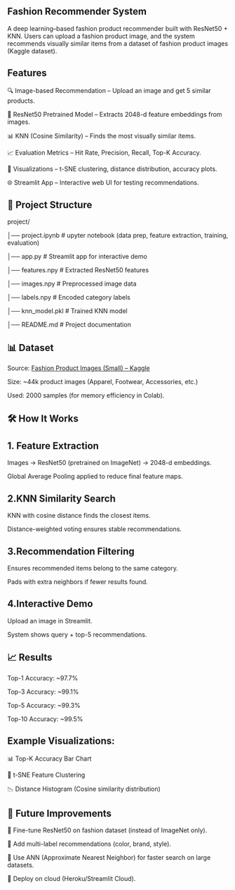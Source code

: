 ##   Fashion Recommender System

A deep learning–based fashion product recommender built with ResNet50 + KNN.
Users can upload a fashion product image, and the system recommends visually similar items from a dataset of fashion product images (Kaggle dataset).

## Features

🔍 Image-based Recommendation – Upload an image and get 5 similar products.

🧠 ResNet50 Pretrained Model – Extracts 2048-d feature embeddings from images.

📊 KNN (Cosine Similarity) – Finds the most visually similar items.

📈 Evaluation Metrics – Hit Rate, Precision, Recall, Top-K Accuracy.

🎨 Visualizations – t-SNE clustering, distance distribution, accuracy plots.

🌐 Streamlit App – Interactive web UI for testing recommendations.


## 📂 Project Structure


project/

│── project.ipynb # upyter notebook (data prep, feature extraction, training, evaluation)

│── app.py # Streamlit app for interactive demo

│── features.npy # Extracted ResNet50 features

│── images.npy # Preprocessed image data

│── labels.npy # Encoded category labels

│── knn_model.pkl # Trained KNN model

│── README.md # Project documentation

## 📊 Dataset

Source: [Fashion Product Images (Small) – Kaggle](https://www.kaggle.com/datasets/paramaggarwal/fashion-product-images-small)


Size: ~44k product images (Apparel, Footwear, Accessories, etc.)

Used: 2000 samples (for memory efficiency in Colab).

## 🛠️ How It Works

## 1. Feature Extraction

Images → ResNet50 (pretrained on ImageNet) → 2048-d embeddings.

Global Average Pooling applied to reduce final feature maps.

## 2.KNN Similarity Search

KNN with cosine distance finds the closest items.

Distance-weighted voting ensures stable recommendations.

## 3.Recommendation Filtering

Ensures recommended items belong to the same category.

Pads with extra neighbors if fewer results found.

## 4.Interactive Demo

Upload an image in Streamlit.

System shows query + top-5 recommendations.



## 📈 Results

Top-1 Accuracy: ~97.7%

Top-3 Accuracy: ~99.1%

Top-5 Accuracy: ~99.3%

Top-10 Accuracy: ~99.5%

## Example Visualizations:

📊 Top-K Accuracy Bar Chart

🔵 t-SNE Feature Clustering

📉 Distance Histogram (Cosine similarity distribution)

## 📌 Future Improvements

🔹 Fine-tune ResNet50 on fashion dataset (instead of ImageNet only).

🔹 Add multi-label recommendations (color, brand, style).

🔹 Use ANN (Approximate Nearest Neighbor) for faster search on large datasets.

🔹 Deploy on cloud (Heroku/Streamlit Cloud).


